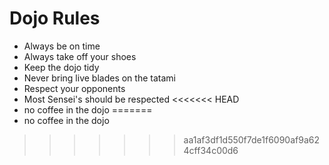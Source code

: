 Dojo Rules
==========
* Always be on time
* Always take off your shoes
* Keep the dojo tidy
* Never bring live blades on the tatami
* Respect your opponents
* Most Sensei's should be respected
<<<<<<< HEAD
* no coffee in the dojo
=======
* no coffee in the dojo
>>>>>>> aa1af3df1d550f7de1f6090af9a624cff34c00d6
